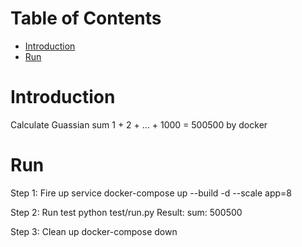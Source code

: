 # Table of Contents
- [Introduction](#introduction)
- [Run](#Run)

# Introduction

Calculate Guassian sum 1 + 2 + ... + 1000 = 500500 by docker

# Run
Step 1: Fire up service
docker-compose up --build -d --scale app=8

Step 2: Run test
python test/run.py
Result:
sum: 500500

Step 3: Clean up
docker-compose down
